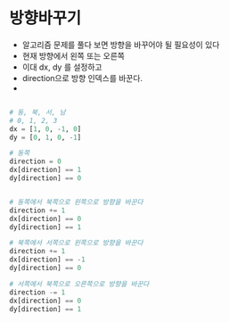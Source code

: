 # 방향바꾸기
- 알고리즘 문제를 풀다 보면 방향을 바꾸어야 될 필요성이 있다
- 현재 방향에서 왼쪽 또는 오른쪽
- 이대 dx, dy 를 설정하고
- direction으로 방향 인덱스를 바꾼다.
- 

```python

# 동, 북, 서, 남
# 0, 1, 2, 3
dx = [1, 0, -1, 0]
dy = [0, 1, 0, -1]

# 동쪽 
direction = 0
dx[direction] == 1
dy[direction] == 0


# 동쪽에서 북쪽으로 왼쪽으로 방향을 바꾼다
direction += 1
dx[direction] == 0
dy[direction] == 1

# 북쪽에서 서쪽으로 왼쪽으로 방향을 바꾼다
direction += 1
dx[direction] == -1
dy[direction] == 0

# 서쪽에서 북쪽으로 오른쪽으로 방향을 바꾼다
direction -= 1
dx[direction] == 0
dy[direction] == 1

```





